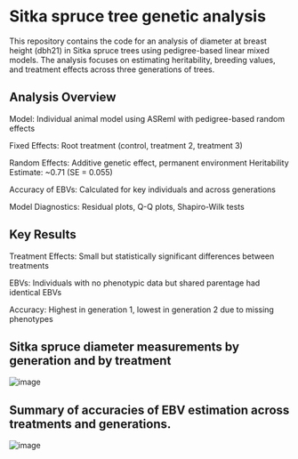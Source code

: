 # Sitka spruce tree genetic analysis
This repository contains the code for an analysis of diameter at breast height (dbh21) in Sitka spruce trees using pedigree-based linear mixed models. The analysis focuses on estimating heritability, breeding values, and treatment effects across three generations of trees.

## Analysis Overview
Model: Individual animal model using ASReml with pedigree-based random effects

Fixed Effects: Root treatment (control, treatment 2, treatment 3)

Random Effects: Additive genetic effect, permanent environment
Heritability Estimate: ~0.71 (SE = 0.055)

Accuracy of EBVs: Calculated for key individuals and across generations

Model Diagnostics: Residual plots, Q-Q plots, Shapiro-Wilk tests

## Key Results
Treatment Effects: Small but statistically significant differences between treatments

EBVs: Individuals with no phenotypic data but shared parentage had identical EBVs

Accuracy: Highest in generation 1, lowest in generation 2 due to missing phenotypes

## Sitka spruce diameter measurements by generation and by treatment
![image](https://github.com/user-attachments/assets/8139885d-3890-4131-bc76-213b829327af)

## Summary of accuracies of EBV estimation across treatments and generations. 
![image](https://github.com/user-attachments/assets/75d5302e-5502-4c0f-9838-8a25d7236308)
